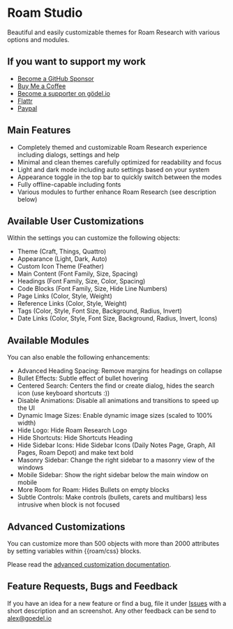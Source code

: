 # Roam Studio

Beautiful and easily customizable themes for Roam Research with various options and modules.

## If you want to support my work

- [Become a GitHub Sponsor](https://github.com/sponsors/rcvd)
- [Buy Me a Coffee](https://www.buymeacoffee.com/rcvdio)
- [Become a supporter on gödel.io](https://www.goedel.io/subscribe?utm_medium=web&utm_source=subscribe-widget&utm_content=47299057)
- [Flattr](https://flattr.com/@rcvd)
- [Paypal](https://paypal.me/rcvd)

## Main Features

- Completely themed and customizable Roam Research experience including dialogs, settings and help
- Minimal and clean themes carefully optimized for readability and focus
- Light and dark mode including auto settings based on your system
- Appearance toggle in the top bar to quickly switch between the modes
- Fully offline-capable including fonts
- Various modules to further enhance Roam Research (see description below)

## Available User Customizations

Within the settings you can customize the following objects:

- Theme (Craft, Things, Quattro)
- Appearance (Light, Dark, Auto)
- Custom Icon Theme (Feather)
- Main Content (Font Family, Size, Spacing)
- Headings (Font Family, Size, Color, Spacing)
- Code Blocks (Font Family, Size, Hide Line Numbers)
- Page Links (Color, Style, Weight)
- Reference Links (Color, Style, Weight)
- Tags (Color, Style, Font Size, Background, Radius, Invert)
- Date Links (Color, Style, Font Size, Background, Radius, Invert, Icons)

## Available Modules

You can also enable the following enhancements:

- Advanced Heading Spacing: Remove margins for headings on collapse
- Bullet Effects: Subtle effect of bullet hovering
- Centered Search: Centers the find or create dialog, hides the search icon (use keyboard shortcuts :))
- Disable Animations: Disable all animations and transitions to speed up the UI
- Dynamic Image Sizes: Enable dynamic image sizes (scaled to 100% width)
- Hide Logo: Hide Roam Research Logo
- Hide Shortcuts: Hide Shortcuts Heading
- Hide Sidebar Icons: Hide Sidebar Icons (Daily Notes Page, Graph, All Pages, Roam Depot) and make text bold
- Masonry Sidebar: Change the right sidebar to a masonry view of the windows
- Mobile Sidebar: Show the right sidebar below the main window on mobile
- More Room for Roam: Hides Bullets on empty blocks
- Subtle Controls: Make controls (bullets, carets and multibars) less intrusive when block is not focused

## Advanced Customizations

You can customize more than 500 objects with more than 2000 attributes by setting variables within {{roam/css} blocks.

Please read the [advanced customization documentation](https://roamresearch.com/#/app/RoamStudio).

## Feature Requests, Bugs and Feedback

If you have an idea for a new feature or find a bug, file it under [Issues](https://github.com/rcvd/RoamStudio/issues) with a short description and an screenshot.
Any other feedback can be send to alex@goedel.io
